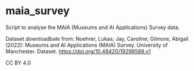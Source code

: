 # maia_survey

Script to analyse the MAIA (Museums and AI Applications) Survey data.

Dataset downloadbale from: 
Noehrer, Lukas; Jay, Caroline; Gilmore, Abigail (2022): Museums and AI Applications (MAIA) Survey. University of Manchester. Dataset. https://doi.org/10.48420/19298588.v1 

CC BY 4.0
